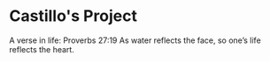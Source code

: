 # Castillo's Project
A verse in life: Proverbs 27:19 As water reflects the face, so one’s life reflects the heart.
